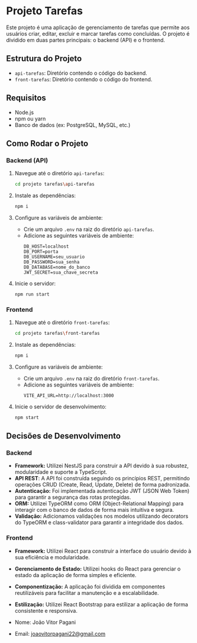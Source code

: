 # Projeto Tarefas

Este projeto é uma aplicação de gerenciamento de tarefas que permite aos usuários criar, editar, excluir e marcar tarefas como concluídas. O projeto é dividido em duas partes principais: o backend (API) e o frontend.

## Estrutura do Projeto

- `api-tarefas`: Diretório contendo o código do backend.
- `front-tarefas`: Diretório contendo o código do frontend.

## Requisitos

- Node.js
- npm ou yarn
- Banco de dados (ex: PostgreSQL, MySQL, etc.)

## Como Rodar o Projeto

### Backend (API)

1. Navegue até o diretório `api-tarefas`:
    ```sh
    cd projeto tarefas\api-tarefas
    ```

2. Instale as dependências:
    ```sh
    npm i
    ```

3. Configure as variáveis de ambiente:
    - Crie um arquivo `.env` na raiz do diretório `api-tarefas`.
    - Adicione as seguintes variáveis de ambiente:
        ```env
        DB_HOST=localhost
        DB_PORT=porta
        DB_USERNAME=seu_usuario
        DB_PASSWORD=sua_senha
        DB_DATABASE=nome_do_banco
        JWT_SECRET=sua_chave_secreta
        ```

4. Inicie o servidor:
    ```sh
    npm run start
    ```

### Frontend

1. Navegue até o diretório `front-tarefas`:
    ```sh
    cd projeto tarefas\front-tarefas
    ```

2. Instale as dependências:
    ```sh
    npm i
    ```

3. Configure as variáveis de ambiente:
    - Crie um arquivo `.env` na raiz do diretório `front-tarefas`.
    - Adicione as seguintes variáveis de ambiente:
        ```env
        VITE_API_URL=http://localhost:3000
        ```

4. Inicie o servidor de desenvolvimento:
    ```sh
    npm start
    ```

## Decisões de Desenvolvimento

### Backend

- **Framework:** Utilizei NestJS para construir a API devido à sua robustez, modularidade e suporte a TypeScript.
-  **API REST**: A API foi construída seguindo os princípios REST, permitindo operações CRUD (Create, Read, Update, Delete) de forma padronizada.
- **Autenticação:** Foi implementada autenticação JWT (JSON Web Token) para garantir a segurança das rotas protegidas.
- **ORM:** Utilizei TypeORM como ORM (Object-Relational Mapping) para interagir com o banco de dados de forma mais intuitiva e segura.
- **Validação:** Adicionamos validações nos modelos utilizando decorators do TypeORM e class-validator para garantir a integridade dos dados.

### Frontend

- **Framework:** Utilizei React para construir a interface do usuário devido à sua eficiência e modularidade.
- **Gerenciamento de Estado:** Utilizei hooks do React para gerenciar o estado da aplicação de forma simples e eficiente.
- **Componentização:** A aplicação foi dividida em componentes reutilizáveis para facilitar a manutenção e a escalabilidade.
- **Estilização:** Utilizei React Bootstrap para estilizar a aplicação de forma consistente e responsiva.


- Nome: João Vitor Pagani
- Email: joaovitorpagani22@gmail.com